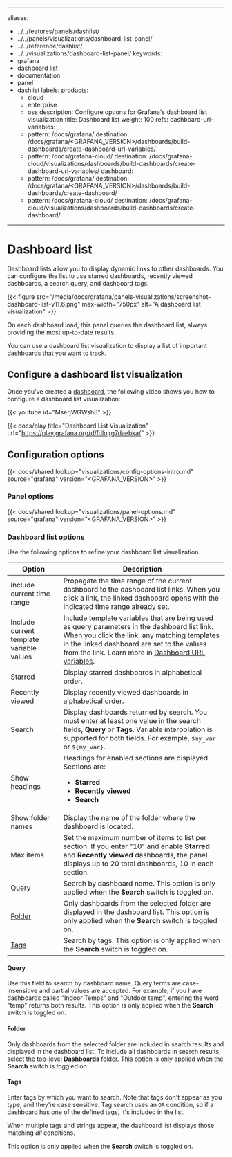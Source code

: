 -----

aliases:

- ../../features/panels/dashlist/
- ../../panels/visualizations/dashboard-list-panel/
- ../../reference/dashlist/
- ../../visualizations/dashboard-list-panel/
  keywords:
- grafana
- dashboard list
- documentation
- panel
- dashlist
  labels:
  products:
  - cloud
  - enterprise
  - oss
    description: Configure options for Grafana's dashboard list visualization
    title: Dashboard list
    weight: 100
    refs:
    dashboard-url-variables:
  - pattern: /docs/grafana/
    destination: /docs/grafana/\<GRAFANA\_VERSION\>/dashboards/build-dashboards/create-dashboard-url-variables/
  - pattern: /docs/grafana-cloud/
    destination: /docs/grafana-cloud/visualizations/dashboards/build-dashboards/create-dashboard-url-variables/
    dashboard:
  - pattern: /docs/grafana/
    destination: /docs/grafana/\<GRAFANA\_VERSION\>/dashboards/build-dashboards/create-dashboard/
  - pattern: /docs/grafana-cloud/
    destination: /docs/grafana-cloud/visualizations/dashboards/build-dashboards/create-dashboard/

-----

# Dashboard list

Dashboard lists allow you to display dynamic links to other dashboards. You can configure the list to use starred dashboards, recently viewed dashboards, a search query, and dashboard tags.

{{\< figure src="/media/docs/grafana/panels-visualizations/screenshot-dashboard-list-v11.6.png" max-width="750px" alt="A dashboard list visualization" \>}}

On each dashboard load, this panel queries the dashboard list, always providing the most up-to-date results.

You can use a dashboard list visualization to display a list of important dashboards that you want to track.

## Configure a dashboard list visualization

Once you’ve created a [dashboard](ref:dashboard), the following video shows you how to configure a dashboard list visualization:

{{\< youtube id="MserjWGWsh8" \>}}

{{\< docs/play title="Dashboard List Visualization" url="https://play.grafana.org/d/fdlojrg7daebka/" \>}}

## Configuration options

{{\< docs/shared lookup="visualizations/config-options-intro.md" source="grafana" version="\<GRAFANA\_VERSION\>" \>}}

### Panel options

{{\< docs/shared lookup="visualizations/panel-options.md" source="grafana" version="\<GRAFANA\_VERSION\>" \>}}

### Dashboard list options

Use the following options to refine your dashboard list visualization.

<!-- prettier-ignore-start -->

| Option | Description |
| ------ | ----------- |
| Include current time range | Propagate the time range of the current dashboard to the dashboard list links. When you click a link, the linked dashboard opens with the indicated time range already set. |
| Include current template variable values | Include template variables that are being used as query parameters in the dashboard list link. When you click the link, any matching templates in the linked dashboard are set to the values from the link. Learn more in [Dashboard URL variables](ref:dashboard-url-variables). |
| Starred | Display starred dashboards in alphabetical order. |
| Recently viewed | Display recently viewed dashboards in alphabetical order. |
| Search | Display dashboards returned by search. You must enter at least one value in the search fields, **Query** or **Tags**. Variable interpolation is supported for both fields. For example, `$my_var` or `${my_var}`. |
| Show headings | Headings for enabled sections are displayed. Sections are:<ul><li>**Starred**</li><li>**Recently viewed**</li><li>**Search**</li> |
| Show folder names | Display the name of the folder where the dashboard is located. |
| Max items | Set the maximum number of items to list per section. If you enter "10" and enable **Starred** and **Recently viewed** dashboards, the panel displays up to 20 total dashboards, 10 in each section. |
| [Query](#query) | Search by dashboard name. This option is only applied when the **Search** switch is toggled on. |
| [Folder](#folder) | Only dashboards from the selected folder are displayed in the dashboard list. This option is only applied when the **Search** switch is toggled on. |
| [Tags](#tags) | Search by tags. This option is only applied when the **Search** switch is toggled on.  |

<!-- prettier-ignore-end -->

#### Query

Use this field to search by dashboard name. Query terms are case-insensitive and partial values are accepted.
For example, if you have dashboards called "Indoor Temps" and "Outdoor temp", entering the word "temp" returns both results.
This option is only applied when the **Search** switch is toggled on.

#### Folder

Only dashboards from the selected folder are included in search results and displayed in the dashboard list.
To include all dashboards in search results, select the top-level **Dashboards** folder.
This option is only applied when the **Search** switch is toggled on.

#### Tags

Enter tags by which you want to search. Note that tags don't appear as you type, and they're case sensitive.
Tag search uses an `OR` condition, so if a dashboard has one of the defined tags, it's included in the list.

When multiple tags and strings appear, the dashboard list displays those matching *all* conditions.

This option is only applied when the **Search** switch is toggled on.
